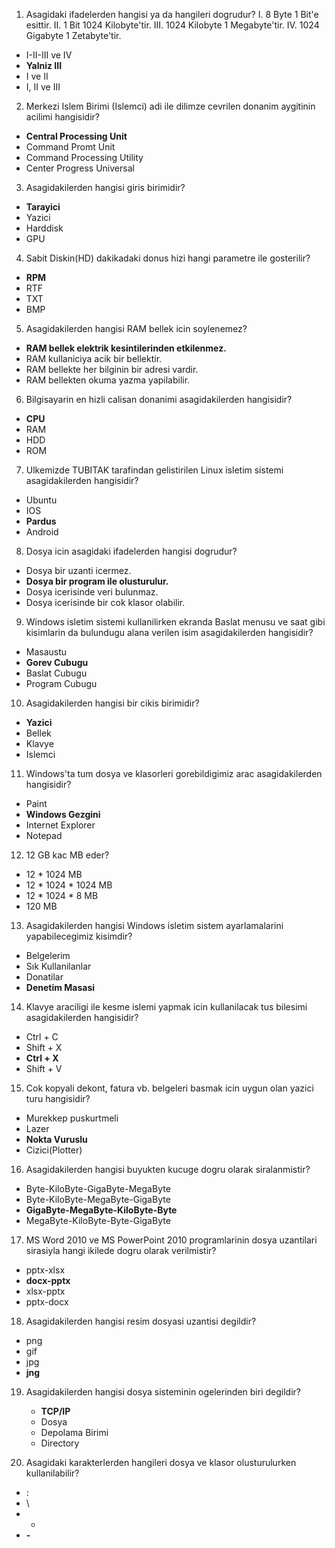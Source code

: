 1) Asagidaki ifadelerden hangisi ya da hangileri dogrudur?
I.   8 Byte 1 Bit'e esittir.
II.  1 Bit 1024 Kilobyte'tir.
III. 1024 Kilobyte 1 Megabyte'tir.
IV.  1024 Gigabyte 1 Zetabyte'tir.

- I-II-III ve IV
- **Yalniz III** 
- I ve II
- I, II ve III

2) Merkezi Islem Birimi (Islemci) adi ile dilimze cevrilen donanim aygitinin acilimi hangisidir?

- **Central Processing Unit** 
- Command Promt Unit
- Command Processing Utility
- Center Progress Universal

3) Asagidakilerden hangisi giris birimidir?

- **Tarayici**
- Yazici
- Harddisk
- GPU

4) Sabit Diskin(HD) dakikadaki donus hizi hangi parametre ile gosterilir?

- **RPM**
- RTF
- TXT
- BMP

5) Asagidakilerden hangisi RAM bellek icin soylenemez?

- **RAM bellek elektrik kesintilerinden etkilenmez.** 
- RAM kullaniciya acik bir bellektir.
- RAM bellekte her bilginin bir adresi vardir.
- RAM bellekten okuma yazma yapilabilir.

6) Bilgisayarin en hizli calisan donanimi asagidakilerden hangisidir?

- **CPU**
- RAM
- HDD
- ROM

7) Ulkemizde TUBITAK tarafindan gelistirilen Linux isletim sistemi asagidakilerden hangisidir?

- Ubuntu
- IOS
- **Pardus**
- Android

8) Dosya icin asagidaki ifadelerden hangisi dogrudur?

- Dosya bir uzanti icermez.
- **Dosya bir program ile olusturulur.**
- Dosya icerisinde veri bulunmaz.
- Dosya icerisinde bir cok klasor olabilir.

9) Windows isletim sistemi kullanilirken ekranda Baslat menusu ve saat gibi kisimlarin da bulundugu alana verilen isim asagidakilerden hangisidir?

- Masaustu
- **Gorev Cubugu**
- Baslat Cubugu
- Program Cubugu

10) Asagidakilerden hangisi bir cikis birimidir?

- **Yazici**
- Bellek
- Klavye
- Islemci

11) Windows'ta tum dosya ve klasorleri gorebildigimiz arac asagidakilerden hangisidir?

- Paint
- **Windows Gezgini**
- Internet Explorer
- Notepad

12) 12 GB kac MB eder?

- 12 * 1024 MB
- 12 * 1024 * 1024 MB
- 12 * 1024 * 8 MB
- 120 MB

13) Asagidakilerden hangisi Windows isletim  sistem ayarlamalarini yapabilecegimiz kisimdir?

- Belgelerim
- Sık Kullanilanlar
- Donatilar
- **Denetim Masasi**

14) Klavye araciligi ile kesme islemi yapmak icin kullanilacak tus bilesimi asagidakilerden hangisidir?

- Ctrl + C
- Shift + X
- **Ctrl + X**
- Shift + V

15) Cok kopyali dekont, fatura vb. belgeleri basmak icin uygun olan yazici turu hangisidir?

- Murekkep puskurtmeli
- Lazer
- **Nokta Vuruslu**
- Cizici(Plotter)

16) Asagidakilerden hangisi buyukten kucuge dogru olarak siralanmistir?

- Byte-KiloByte-GigaByte-MegaByte
- Byte-KiloByte-MegaByte-GigaByte
- **GigaByte-MegaByte-KiloByte-Byte**
- MegaByte-KiloByte-Byte-GigaByte

17) MS Word 2010 ve MS PowerPoint 2010 programlarinin dosya uzantilari sirasiyla hangi ikilede dogru olarak verilmistir?

- pptx-xlsx
- **docx-pptx**
- xlsx-pptx
- pptx-docx

18) Asagidakilerden hangisi resim dosyasi uzantisi degildir?

- png
- gif
- jpg
- **jng**

19) Asagidakilerden hangisi dosya sisteminin ogelerinden biri degildir?
    - **TCP/IP**
    - Dosya
    - Depolama Birimi
    - Directory

20) Asagidaki karakterlerden hangileri dosya ve klasor olusturulurken kullanilabilir?

- :
- \
- *
- **-**

